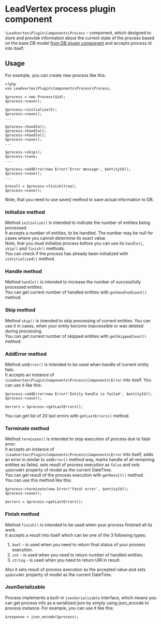 # LeadVertex process plugin component
`\Leadvertex\Plugin\Components\Process` - component, which designed to store and provide information
about the current state of the process based on the base DB model
[from DB plugin component](https://github.com/leadvertex/plugin-component-db "from DB plugin component")
and accepts process id into itself.

## Usage
For example, you can create new process like this:
```
<?php
use Leadvertex\Plugin\Components\Process\Process;

$process = new Process($id);
$process->save();

$process->initialize(5);
$process->save();
...

$process->handle();
$process->handle();
$process->handle();
$process->save();
...

$process->skip();
$process->save;
...

$process->addError(new Error('Error message', $entityId));
$process->save();
...

$result = $process->finish(true);
$process->save();
```
Note, that you need to use save() method to save actual information to DB.

### Initialize method
Method `initialize()` is intended to indicate the number of entities being processed.\
It accepts a number of entities, to be handled. The number may be null for cases where you cannot determine
its exact value.\
Note, that you must initialize process before you can use its `handle()`, `skip()` and `finish()` methods.\
You can check if the process has already been initialized with `isInitialized()` method.

### Handle method
Method `handle()` is intended to increase the number of successfully processed entities.\
You can get current number of handled entities with `getHandledCount()` method.

### Skip method
Method `skip()` is intended to skip processing of current entities. You can use it in cases, when your entity become
inaccessible or was deleted during processing.\
You can get current number of skipped entities with `getSkippedCount()` method.

### AddError method
Method `addError()` is intended to be used when handle of current entity fails.\
It accepts an instance of `\Leadvertex\Plugin\Components\Process\Components\Error` into itself. You can use it like this:
```
$process->addError(new Error('Entity handle is failed', $entityId));
$process->save();

$errors = $process->getLastErrors();
```
You can get list of 20 last errors with `getLastErrors()` method.

### Terminate method
Method `terminate()` is intended to stop execution of process due to fatal error.\
It accepts an instance of `\Leadvertex\Plugin\Components\Process\Components\Error` into itself,
adds an error in similar to `addError()` method way, marks handle of all remaining entities as failed,
sets result of process execution as `false` and sets `updatedAt` property of model as the current DateTime.\
You can get result of the process execution with `getResult()` method.\
You can use this method like this:
```
$process->terminate(new Error('Fatal error', $entityId));
$process->save();

$errors = $process->getLastErrors();
```

### Finish method
Method `finish()` is intended to be used when your process finished all its work.\
It accepts a result into itself which can be one of the 3 following types:
1. `bool` - is used when you need to return final status of your process execution.
2. `int` - is used when you need to return number of handled entities.
3. `string` - is used when you need to return URI in result.

Also it sets result of process execution as the accepted value
and sets `updatedAt` property of model as the current DateTime.

### JsonSerializable
Process implements a built-in `jsonSerializable` interface, which means you can get process info as a serialized json by simply using
json_encode to process instance.
For example, you can use it like this:
```
$response = json_encode($process);
```